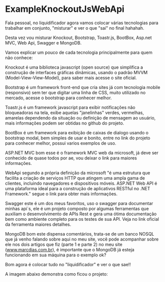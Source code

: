 # ExampleKnockoutJsWebApi
Fala pessoal, no liquidificador agora vamos colocar várias tecnologias para trabalhar em conjunto, "misturar" e ver o que "sai" no final hahahah.

Desta vez vou misturar Knockout, Bootstrap, Toastr.js, BootBox, Asp.net MVC, Web Api, Swagger e MongoDB.

Vamos explicar um pouco de cada tecnologia principalmente para quem não conhece:

Knockout é uma biblioteca javascript (open source) que simplifica a construção de interfaces gráficas dinâmicas, usando o padrão MVVM (Model-View-View-Model), para saber mais acesse o site oficial.

Bootstrap é um framework front-end que cria sites já com tecnologia mobile (responsivo) sem ter que digitar uma linha de CSS, muito utilizado no mercado, acesse o bootstrap para conhecer melhor.

Toastr.js é um framework javascript para exibir notificações não bloqueadoras na tela, exibe aquelas "janelinhas" verdes, vermelhas, amarelas dependendo da situação ou definição de mensagem ao usuário, mais informações podem ser obtidas no github do projeto.

BootBox é um framework para exibição de caixas de dialogo usando o bootstrap modal, bem simples de usar e bonito, entre no link do projeto para conhecer melhor, possui varios exemplos de uso.

ASP.NET MVC  bom esse é o framework MVC web da microsoft, já deve ser conhecido de quase todos por ae, vou deixar o link para maiores informações.

WebApi segundo a própria definição da microsoft "é uma estrutura que facilita a criação de serviços HTTP que atingem uma ampla gama de clientes, incluindo navegadores e dispositivos móveis. ASP.NET Web API é uma plataforma ideal para a construção de aplicativos RESTful no .NET Framework." segue o link para obter mais informações.

Swagger este é um dos meus favoritos, uso o swagger para documentar minhas api´s, ele é um projeto composto por algumas ferramentas que auxiliam o desenvolvimento de APIs Rest e gera uma ótima documentação bem como ambiente completo para os testes de sua API. Veja no link oficial da ferramenta maiores detalhes.

MongoDB bom este dispensa comentários, trata-se de um banco NOSQL que já venho falando sobre aqui no meu site, você pode acompanhar sobre ele nos dois artigos que fiz (parte 1 e parte 2) no meu site (www.marcdias.com.br), é importante que o MongoDB já esteja funcionando em sua máquina para o exemplo ok?

Bom agora é colocar tudo no "liquidificador" e ver o que sae!!

A imagem abaixo demonstra como ficou o projeto:



